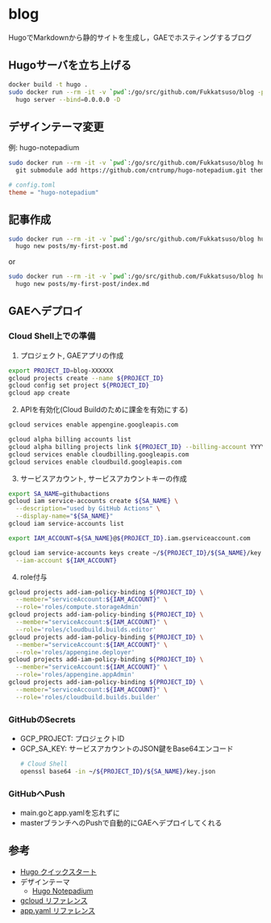 # blog
HugoでMarkdownから静的サイトを生成し，GAEでホスティングするブログ

## Hugoサーバを立ち上げる
```sh
docker build -t hugo .
sudo docker run --rm -it -v `pwd`:/go/src/github.com/Fukkatsuso/blog -p 1313:1313 hugo \
  hugo server --bind=0.0.0.0 -D
```

## デザインテーマ変更
例: hugo-notepadium
```sh
sudo docker run --rm -it -v `pwd`:/go/src/github.com/Fukkatsuso/blog hugo \
  git submodule add https://github.com/cntrump/hugo-notepadium.git themes/hugo-notepadium
```
```toml
# config.toml
theme = "hugo-notepadium"
```

## 記事作成
```sh
sudo docker run --rm -it -v `pwd`:/go/src/github.com/Fukkatsuso/blog hugo \
  hugo new posts/my-first-post.md
```
or
```sh
sudo docker run --rm -it -v `pwd`:/go/src/github.com/Fukkatsuso/blog hugo \
  hugo new posts/my-first-post/index.md
```

## GAEへデプロイ
### Cloud Shell上での準備
1. プロジェクト, GAEアプリの作成
```sh
export PROJECT_ID=blog-XXXXXX
gcloud projects create --name ${PROJECT_ID}
gcloud config set project ${PROJECT_ID}
gcloud app create
```

2. APIを有効化(Cloud Buildのために課金を有効にする)
```sh
gcloud services enable appengine.googleapis.com

gcloud alpha billing accounts list
gcloud alpha billing projects link ${PROJECT_ID} --billing-account YYYYYY-ZZZZZZ-AAAAAA
gcloud services enable cloudbilling.googleapis.com
gcloud services enable cloudbuild.googleapis.com
```

3. サービスアカウント, サービスアカウントキーの作成
```sh
export SA_NAME=githubactions
gcloud iam service-accounts create ${SA_NAME} \
  --description="used by GitHub Actions" \
  --display-name="${SA_NAME}"
gcloud iam service-accounts list

export IAM_ACCOUNT=${SA_NAME}@${PROJECT_ID}.iam.gserviceaccount.com

gcloud iam service-accounts keys create ~/${PROJECT_ID}/${SA_NAME}/key.json \
  --iam-account ${IAM_ACCOUNT}
```

4. role付与
```sh
gcloud projects add-iam-policy-binding ${PROJECT_ID} \
  --member="serviceAccount:${IAM_ACCOUNT}" \
  --role='roles/compute.storageAdmin'
gcloud projects add-iam-policy-binding ${PROJECT_ID} \
  --member="serviceAccount:${IAM_ACCOUNT}" \
  --role='roles/cloudbuild.builds.editor'
gcloud projects add-iam-policy-binding ${PROJECT_ID} \
  --member="serviceAccount:${IAM_ACCOUNT}" \
  --role='roles/appengine.deployer'
gcloud projects add-iam-policy-binding ${PROJECT_ID} \
  --member="serviceAccount:${IAM_ACCOUNT}" \
  --role='roles/appengine.appAdmin'
gcloud projects add-iam-policy-binding ${PROJECT_ID} \
  --member="serviceAccount:${IAM_ACCOUNT}" \
  --role='roles/cloudbuild.builds.builder'
```

### GitHubのSecrets
- GCP_PROJECT: プロジェクトID
- GCP_SA_KEY: サービスアカウントのJSON鍵をBase64エンコード
  ```sh
  # Cloud Shell
  openssl base64 -in ~/${PROJECT_ID}/${SA_NAME}/key.json
  ```

### GitHubへPush
- main.goとapp.yamlを忘れずに
- masterブランチへのPushで自動的にGAEへデプロイしてくれる

## 参考
- [Hugo クイックスタート](https://gohugo.io/getting-started/quick-start/)
- デザインテーマ
  - [Hugo Notepadium](https://themes.gohugo.io/hugo-notepadium/)
- [gcloud リファレンス](https://cloud.google.com/sdk/gcloud/reference?hl=ja)
- [app.yaml リファレンス](https://cloud.google.com/appengine/docs/standard/go/config/appref?hl=ja)